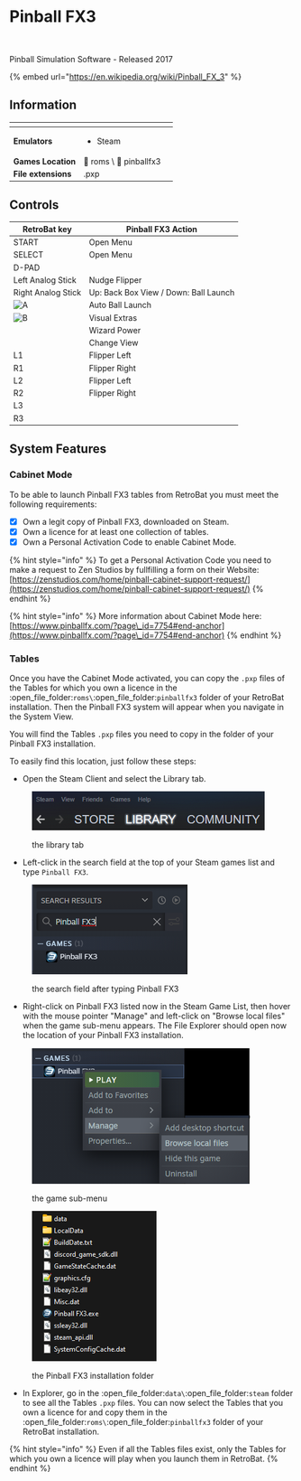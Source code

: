 # Pinball FX3

<figure><img src="https://github.com/fabricecaruso/es-theme-carbon/blob/master/art/logos/pinballfx3.png?raw=true" alt=""><figcaption></figcaption></figure>

Pinball Simulation Software - Released 2017

{% embed url="https://en.wikipedia.org/wiki/Pinball_FX_3" %}

## Information

<table data-header-hidden><thead><tr><th></th><th></th><th data-hidden></th></tr></thead><tbody><tr><td><strong>Emulators</strong></td><td><ul><li>Steam</li></ul></td><td></td></tr><tr><td><strong>Games Location</strong></td><td><span data-gb-custom-inline data-tag="emoji" data-code="1f4c2">📂</span> roms \ <span data-gb-custom-inline data-tag="emoji" data-code="1f4c2">📂</span> pinballfx3</td><td></td></tr><tr><td><strong>File extensions</strong></td><td>.pxp</td><td></td></tr></tbody></table>

## Controls

| RetroBat key                                                                           | Pinball FX3 Action                    |
| -------------------------------------------------------------------------------------- | ------------------------------------- |
| START                                                                                  | Open Menu                             |
| SELECT                                                                                 | Open Menu                             |
| D-PAD                                                                                  |                                       |
| Left Analog Stick                                                                      | Nudge Flipper                         |
| Right Analog Stick                                                                     | Up: Back Box View / Down: Ball Launch |
| ![A](<../../../.gitbook/assets/image (1) (2) (1).png>)                                 | Auto Ball Launch                      |
| ![B](<../../../.gitbook/assets/image (4) (1).png>)                                     | Visual Extras                         |
| <img src="../../../.gitbook/assets/image (3) (1) (2).png" alt="" data-size="original"> | Wizard Power                          |
| <img src="../../../.gitbook/assets/image (2) (1) (1).png" alt="" data-size="line">     | Change View                           |
| L1                                                                                     | Flipper Left                          |
| R1                                                                                     | Flipper Right                         |
| L2                                                                                     | Flipper Left                          |
| R2                                                                                     | Flipper Right                         |
| L3                                                                                     |                                       |
| R3                                                                                     |                                       |

## System Features

### Cabinet Mode

To be able to launch Pinball FX3 tables from RetroBat you must meet the following requirements:

* [x] Own a legit copy of Pinball FX3, downloaded on Steam.
* [x] Own a licence for at least one collection of tables.
* [x] Own a Personal Activation Code to enable Cabinet Mode.

{% hint style="info" %}
To get a Personal Activation Code you need to make a request to Zen Studios by fullfilling a form on their Website:\
[https://zenstudios.com/home/pinball-cabinet-support-request/](https://zenstudios.com/home/pinball-cabinet-support-request/)
{% endhint %}

{% hint style="info" %}
More information about Cabinet Mode here:\
[https://www.pinballfx.com/?page\_id=7754#end-anchor](https://www.pinballfx.com/?page\_id=7754#end-anchor)
{% endhint %}

### Tables

Once you have the Cabinet Mode activated, you can copy the `.pxp` files of the Tables for which you own a licence in the :open\_file\_folder:`roms\`:open\_file\_folder:`pinballfx3` folder of your RetroBat installation. Then the Pinball FX3 system will appear when you navigate in the System View.

You will find the Tables `.pxp` files you need to copy in the folder of your Pinball FX3 installation.&#x20;

To easily find this location, just follow these steps:

* Open the Steam Client and select the Library tab.

<figure><img src="../../../.gitbook/assets/image (13).png" alt=""><figcaption><p>the library tab</p></figcaption></figure>

* Left-click in the search field at the top of your Steam games list and type `Pinball FX3`.

<figure><img src="../../../.gitbook/assets/image (2).png" alt=""><figcaption><p>the search field after typing Pinball FX3</p></figcaption></figure>

* Right-click on Pinball FX3 listed now in the Steam Game List, then hover with the mouse pointer "Manage" and left-click on "Browse local files" when the game sub-menu appears. The File Explorer should open now the location of your Pinball FX3 installation.

<figure><img src="../../../.gitbook/assets/image (1).png" alt=""><figcaption><p>the game sub-menu</p></figcaption></figure>

<figure><img src="../../../.gitbook/assets/image (12).png" alt=""><figcaption><p>the Pinball FX3 installation folder</p></figcaption></figure>

* In Explorer, go in the :open\_file\_folder:`data\`:open\_file\_folder:`steam` folder to see all the Tables `.pxp` files. You can now select the Tables that you own a licence for and copy them in the :open\_file\_folder:`roms\`:open\_file\_folder:`pinballfx3` folder of your RetroBat installation.

{% hint style="info" %}
Even if all the Tables files exist, only the Tables for which you own a licence will play when you launch them in RetroBat.
{% endhint %}
